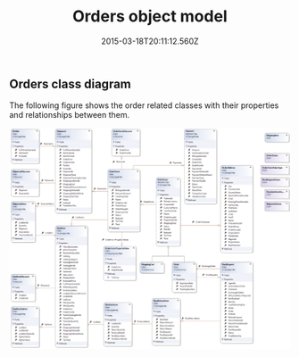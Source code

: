 ﻿---
title: Orders object model
description: Orders object model
layout: docs
date: 2015-03-18T20:11:12.560Z
priority: 1
---
## Orders class diagram

The following figure shows the order related classes with their properties and relationships between them.

<img src="../../../assets/images/docs/image2014-1-9_10_39_53.png" />
